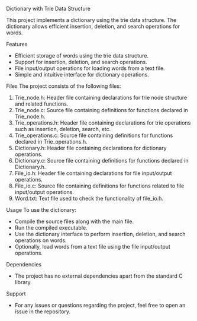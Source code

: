 Dictionary with Trie Data Structure

This project implements a dictionary using the trie data structure. The dictionary allows efficient insertion, deletion, and search operations for words.

Features
- Efficient storage of words using the trie data structure.
- Support for insertion, deletion, and search operations.
- File input/output operations for loading words from a text file.
- Simple and intuitive interface for dictionary operations.

Files
The project consists of the following files:
1. Trie_node.h: Header file containing declarations for trie node structure and related functions.
2. Trie_node.c: Source file containing definitions for functions declared in Trie_node.h.
3. Trie_operations.h: Header file containing declarations for trie operations such as insertion, deletion, search, etc.
4. Trie_operations.c: Source file containing definitions for functions declared in Trie_operations.h.
5. Dictionary.h: Header file containing declarations for dictionary operations.
6. Dictionary.c: Source file containing definitions for functions declared in Dictionary.h.
7. File_io.h: Header file containing declarations for file input/output operations.
8. File_io.c: Source file containing definitions for functions related to file input/output operations.
9. Word.txt: Text file used to check the functionality of file_io.h.

Usage
To use the dictionary:
- Compile the source files along with the main file.
- Run the compiled executable.
- Use the dictionary interface to perform insertion, deletion, and search operations on words.
- Optionally, load words from a text file using the file input/output operations.

Dependencies
- The project has no external dependencies apart from the standard C library.

Support
- For any issues or questions regarding the project, feel free to open an issue in the repository.
